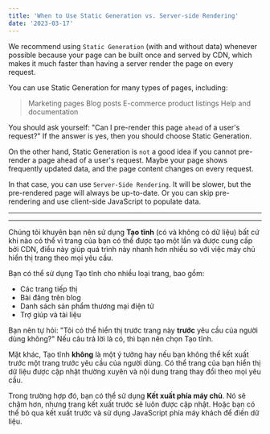 ```yaml
---
title: 'When to Use Static Generation vs. Server-side Rendering'
date: '2023-03-17'
---
```


We recommend using `Static Generation` (with and without data) whenever possible because your page can be built once and served by CDN, which makes it much faster than having a server render the page on every request.

You can use Static Generation for many types of pages, including:

> Marketing pages
> Blog posts
> E-commerce product listings
> Help and documentation

You should ask yourself: "Can I pre-render this page `ahead` of a user's request?" If the answer is yes, then you should choose Static Generation.

On the other hand, Static Generation is `not` a good idea if you cannot pre-render a page ahead of a user's request. Maybe your page shows frequently updated data, and the page content changes on every request.

In that case, you can use `Server-Side Rendering`. It will be slower, but the pre-rendered page will always be up-to-date. Or you can skip pre-rendering and use client-side JavaScript to populate data.

----------------------------------------------------------------------------------------------------------------
---

Chúng tôi khuyên bạn nên sử dụng **Tạo tĩnh** (có và không có dữ liệu) bất cứ khi nào có thể vì trang của bạn có thể được tạo một lần và được cung cấp bởi CDN, điều này giúp quá trình này nhanh hơn nhiều so với việc máy chủ hiển thị trang theo mọi yêu cầu.

Bạn có thể sử dụng Tạo tĩnh cho nhiều loại trang, bao gồm:

- Các trang tiếp thị
- Bài đăng trên blog
- Danh sách sản phẩm thương mại điện tử
- Trợ giúp và tài liệu

Bạn nên tự hỏi: "Tôi có thể hiển thị trước trang này **trước** yêu cầu của người dùng không?" Nếu câu trả lời là có, thì bạn nên chọn Tạo tĩnh.

Mặt khác, Tạo tĩnh **không** là một ý tưởng hay nếu bạn không thể kết xuất trước một trang trước yêu cầu của người dùng. Có thể trang của bạn hiển thị dữ liệu được cập nhật thường xuyên và nội dung trang thay đổi theo mọi yêu cầu.

Trong trường hợp đó, bạn có thể sử dụng **Kết xuất phía máy chủ**. Nó sẽ chậm hơn, nhưng trang kết xuất trước sẽ luôn được cập nhật. Hoặc bạn có thể bỏ qua kết xuất trước và sử dụng JavaScript phía máy khách để điền dữ liệu.
